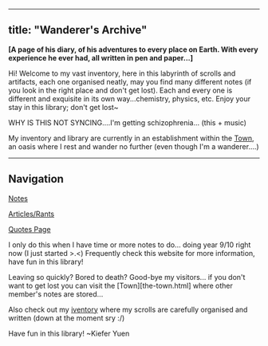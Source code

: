 
---
title: "Wanderer's Archive"
---

__[A page of his diary, of his adventures to every place on Earth. With every experience he ever had, all written in pen and paper...]__

Hi! Welcome to my vast inventory, here in this labyrinth of scrolls and artifacts, each one organised neatly, may you find many different notes (if you look in the right place and don't get lost). Each and every one is different and exquisite in its own way...chemistry, physics, etc. Enjoy your stay in this library; don't get lost~

WHY IS THIS NOT SYNCING....I'm getting schizophrenia... (this + music)

My inventory and library are currently in an establishment within the [Town](/wanderer-archive/the-town.html), an oasis where I rest and wander no further (even though I'm a wanderer....)

---
## Navigation
[Notes](notes.html)

[Articles/Rants](rants.html)

[Quotes Page](quote.html)

I only do this when I have time or more notes to do... doing year 9/10 right now (I just started >.<)
Frequently check this website for more information, have fun in this library!

Leaving so quickly? Bored to death? Good-bye my visitors... if you don't want to get lost you can visit the [Town][the-town.html] where other member's notes are stored...

Also check out my [iventory](https://wanderer-inventory.notion.site/Wanderer-s-Archive-551bf6d3382148678191175b1123296f) where my scrolls are carefully organised and written (down at the moment sry :/)
  
Have fun in this library! ~Kiefer Yuen

